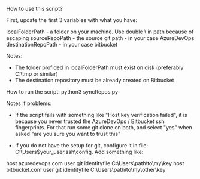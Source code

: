 How to use this script?

First, update the first 3 variables with what you have:

localFolderPath - a folder on your machine. Use double \\ in path because of escaping
sourceRepoPath - the source git path - in your case AzureDevOps
destinationRepoPath - in your case bitbucket

Notes:
- The folder profided in localFolderPath must exist on disk (preferably C:\tmp or similar)
- The destination repository must be already created on Bitbucket

How to run the script:
python3 syncRepos.py


Notes if problems:
- If the script fails with something like "Host key verification failed", it is because you never trusted the AzureDevOps / Bitbucket ssh fingerprints. For that run some git clone on both, and select "yes" when asked "are you sure you want to trust this"

- If you do not have the setup for git, configure it in file: C:\Users\$your_user\.ssh\config. Add something like:


host azuredevops.com
user git
identityfile C:\Users\path\to\my\key
host bitbucket.com
user git
identityfile C:\Users\path\to\my\other\key
